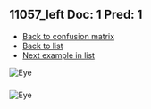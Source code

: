 ## 11057_left Doc: 1 Pred: 1
- [Back to confusion matrix](https://github.com/juliandewit/kaggle_retinopathy/blob/master/matrix.md)
- [Back to list](https://github.com/juliandewit/kaggle_retinopathy/blob/master/lists/11/list.md)
- [Next example in list](https://github.com/juliandewit/kaggle_retinopathy/blob/master/lists/11/11/11162_left.md)

![Eye](https://retinopaty.blob.core.windows.net/size1024/11057_left_1.jpeg)

### 

![Eye]()
